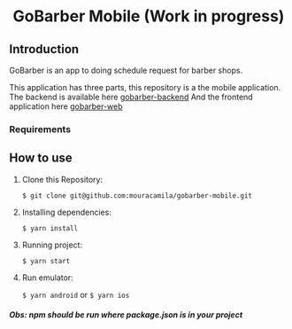 <h1 align="center">
   GoBarber Mobile (Work in progress)
</h1>

## Introduction

GoBarber is an app to doing schedule request for barber shops.

This application has three parts, this repository is a the mobile application.
The backend is available here [gobarber-backend](https://github.com/mouracamila/node-typescript-project)
And the frontend application here [gobarber-web](https://github.com/mouracamila/gobarber-web)

### Requirements

## How to use

1. Clone this Repository:

   `$ git clone git@github.com:mouracamila/gobarber-mobile.git`

2. Installing dependencies:

   `$ yarn install`

3. Running project:

   `$ yarn start`

4. Run emulator:

   `$ yarn android` or `$ yarn ios`

##### Obs: **npm** should be run where **package.json** is in your project

